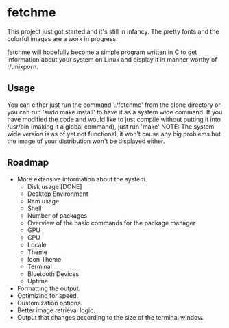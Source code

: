 # fetchme
This project just got started and it's still in infancy. The pretty fonts and the colorful images are a work in progress.

fetchme will hopefully become a simple program written in C to get information about your system on Linux and display it in manner worthy of r/unixporn. 

## Usage
You can either just run the command './fetchme' from the clone directory or you can run 'sudo make install' to have it as a system wide command.
If you have modified the code and would like to just compile without putting it into /usr/bin (making it a global command), just run 'make'
NOTE: The system wide version is as of yet not functional, it won't cause any big problems but the image of your distribution won't be displayed either.

## Roadmap
- More extensive information about the system.
    - Disk usage [DONE]
    - Desktop Environment
    - Ram usage
    - Shell
    - Number of packages
    - Overview of the basic commands for the package manager
    - GPU
    - CPU
    - Locale
    - Theme
    - Icon Theme
    - Terminal
    - Bluetooth Devices
    - Uptime
- Formatting the output.
- Optimizing for speed.
- Customization options.
- Better image retrieval logic.
- Output that changes according to the size of the terminal window.
